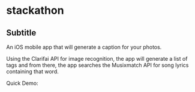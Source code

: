 # stackathon

## Subtitle
An iOS mobile app that will generate a caption for your photos. 

Using the Clarifai API for image recognition, the app will generate a list of tags and from there, the app searches the Musixmatch API for song lyrics containing that word. 

Quick Demo: 
